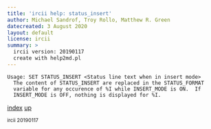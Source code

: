 ```yaml
---
title: 'ircii help: status_insert'
author: Michael Sandrof, Troy Rollo, Matthew R. Green
datecreated: 3 August 2020
layout: default
license: ircii
summary: >
  ircii version: 20190117
  create with help2md.pl
---
```

```
Usage: SET STATUS_INSERT <Status line text when in insert mode>
  The content of STATUS_INSERT are replaced in the STATUS_FORMAT
  variable for any occurence of %I while INSERT_MODE is ON.  If
  INSERT_MODE is OFF, nothing is displayed for %I.
```

[index](index.html)
[up](..)

<small> ircii 20190117 </small>
